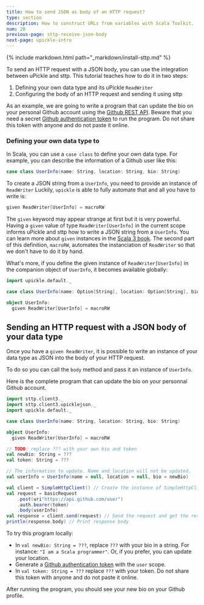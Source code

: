 ```yaml
---
title: How to send JSON as body of an HTTP request?
type: section
description: How to construct URLs from variables with Scala Toolkit.
num: 20
previous-page: sttp-receive-json-body
next-page: upickle-intro
---
```


{% include markdown.html path="_markdown/install-sttp.md" %}

To send an HTTP request with a JSON body, you can use the integration between uPickle and sttp.
This tutorial teaches how to do it in two steps:
1. Defining your own data type and its uPickle `ReadWriter`
2. Configuring the body of an HTTP request and sending it using sttp

As an example, we are going to write a program that can update the bio on your personal Github account using the [Github REST API](https://docs.github.com/en/rest/users/users?apiVersion=2022-11-28).
Beware that you need a secret [Github authentication token](https://docs.github.com/en/authentication/keeping-your-account-and-data-secure/creating-a-personal-access-token) to run the program.
Do not share this token with anyone and do not paste it online.

### Defining your own data type to 
In Scala, you can use a `case class` to define your own data type.
For example, you can describe the information of a Github user like this:
```scala
case class UserInfo(name: String, location: String, bio: String)
```

To create a JSON string from a `UserInfo`, you need to provide an instance of `ReadWriter`
Luckily, `upickle` is able to fully automate that and all you have to write is:
```scala
given ReadWriter[UserInfo] = macroRW
```
The `given` keyword may appear strange at first but it is very powerful.
Having a `given` value of type `ReadWriter[UserInfo]` in the current scope informs uPickle and sttp how to write a JSON string from a `UserInfo`.
You can learn more about `given` instances in the [Scala 3 book](https://docs.scala-lang.org/scala3/book/ca-given-using-clauses.html).
The second part of this definition, `macroRW`, automates the instanciation of `ReadWriter` so that we don't have to do it by hand.

What's more, if you define the given instance of `ReadWriter[UserInfo]` in the companion object of `UserInfo`, it becomes available globally:

```scala
import upickle.default._

case class UserInfo(name: Option[String], location: Option[String], bio: Option[String])

object UserInfo:
  given ReadWriter[UserInfo] = macroRW
```

## Sending an HTTP request with a JSON body of your data type
Once you have a `given ReadWriter`, it is possible to write an instance of your data type as JSON into the body of your HTTP request.

To do so you can call the `body` method and pass it an instance of `UserInfo`.

Here is the complete program that can update the bio on your personnal Github account.

```scala
import sttp.client3._
import sttp.client3.upicklejson._
import upickle.default._

case class UserInfo(name: String, location: String, bio: String)

object UserInfo:
  given ReadWriter[UserInfo] = macroRW

// TODO: replace ??? with your own bio and token
val newBio: String = ???
val token: String = ???

// The information to update. Name and location will not be updated.
val userInfo = UserInfo(name = null, location = null, bio = newBio)

val client = SimpleHttpClient() // Create the instance of SimpleHttpClient
val request = basicRequest
    .post(uri"https://api.github.com/user")
    .auth.bearer(token)
    .body(userInfo)
val response = client.send(request) // Send the request and get the response
println(response.body) // Print response body
``` 

To try this program locally:
- In `val newBio: String = ???`, replace `???` with your bio in a string. For instance: `"I am a Scala programmer"`.
Or, if you prefer, you can update your location.
- Generate a [Github authentication token](https://docs.github.com/en/authentication/keeping-your-account-and-data-secure/creating-a-personal-access-token) with the `user` scope.
- In `val token: String = ???` replace `???` with your token.
Do not share this token with anyone and do not paste it online.

After running the program, you should see your new bio on your Github profile.
